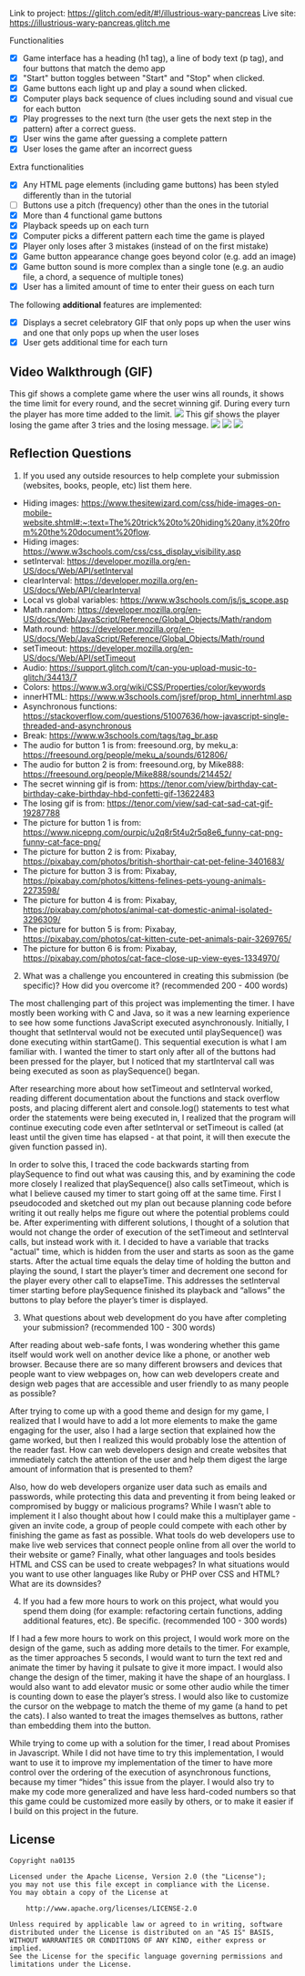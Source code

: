 

Link to project: https://glitch.com/edit/#!/illustrious-wary-pancreas
Live site: https://illustrious-wary-pancreas.glitch.me

Functionalities

* [X] Game interface has a heading (h1 tag), a line of body text (p tag), and four buttons that match the demo app
* [X] "Start" button toggles between "Start" and "Stop" when clicked. 
* [X] Game buttons each light up and play a sound when clicked. 
* [X] Computer plays back sequence of clues including sound and visual cue for each button
* [X] Play progresses to the next turn (the user gets the next step in the pattern) after a correct guess. 
* [X] User wins the game after guessing a complete pattern
* [X] User loses the game after an incorrect guess

Extra functionalities

* [X] Any HTML page elements (including game buttons) has been styled differently than in the tutorial
* [ ] Buttons use a pitch (frequency) other than the ones in the tutorial
* [X] More than 4 functional game buttons
* [X] Playback speeds up on each turn
* [X] Computer picks a different pattern each time the game is played
* [X] Player only loses after 3 mistakes (instead of on the first mistake)
* [X] Game button appearance change goes beyond color (e.g. add an image)
* [X] Game button sound is more complex than a single tone (e.g. an audio file, a chord, a sequence of multiple tones)
* [X] User has a limited amount of time to enter their guess on each turn

The following **additional** features are implemented:

- [X] Displays a secret celebratory GIF that only pops up when the user wins and one that only pops up when the user loses
- [X] User gets additional time for each turn

## Video Walkthrough (GIF)

This gif shows a complete game where the user wins all rounds, it shows the time limit for every round, and the secret winning gif. During every turn the player has more time added to the limit.
![](https://i.imgur.com/1dGfjt7.gif)
This gif shows the player losing the game after 3 tries and the losing message.
![](https://i.imgur.com/nC49vSS.gif)
![](gif3-link-here)
![](gif4-link-here)

## Reflection Questions
1. If you used any outside resources to help complete your submission (websites, books, people, etc) list them here. 
- Hiding images: https://www.thesitewizard.com/css/hide-images-on-mobile-website.shtml#:~:text=The%20trick%20to%20hiding%20any,it%20from%20the%20document%20flow.
- Hiding images: https://www.w3schools.com/css/css_display_visibility.asp
- setInterval: https://developer.mozilla.org/en-US/docs/Web/API/setInterval
- clearInterval: https://developer.mozilla.org/en-US/docs/Web/API/clearInterval
- Local vs global variables: https://www.w3schools.com/js/js_scope.asp
- Math.random: https://developer.mozilla.org/en-US/docs/Web/JavaScript/Reference/Global_Objects/Math/random
- Math.round: https://developer.mozilla.org/en-US/docs/Web/JavaScript/Reference/Global_Objects/Math/round
- setTimeout: https://developer.mozilla.org/en-US/docs/Web/API/setTimeout
- Audio: https://support.glitch.com/t/can-you-upload-music-to-glitch/34413/7
- Colors: https://www.w3.org/wiki/CSS/Properties/color/keywords
- innerHTML: https://www.w3schools.com/jsref/prop_html_innerhtml.asp
- Asynchronous functions: https://stackoverflow.com/questions/51007636/how-javascript-single-threaded-and-asynchronous
- Break: https://www.w3schools.com/tags/tag_br.asp 
- The audio for button 1 is from: freesound.org, by meku_a: https://freesound.org/people/meku_a/sounds/612806/
- The audio for button 2 is from: freesound.org, by Mike888: https://freesound.org/people/Mike888/sounds/214452/
- The secret winning gif is from: https://tenor.com/view/birthday-cat-birthday-cake-birthday-hbd-confetti-gif-13622483
- The losing gif is from: https://tenor.com/view/sad-cat-sad-cat-gif-19287788
- The picture for button 1 is from: https://www.nicepng.com/ourpic/u2q8r5t4u2r5q8e6_funny-cat-png-funny-cat-face-png/
- The picture for button 2 is from: Pixabay, https://pixabay.com/photos/british-shorthair-cat-pet-feline-3401683/
- The picture for button 3 is from: Pixabay, https://pixabay.com/photos/kittens-felines-pets-young-animals-2273598/
- The picture for button 4 is from: Pixabay, https://pixabay.com/photos/animal-cat-domestic-animal-isolated-3296309/
- The picture for button 5 is from: Pixabay, https://pixabay.com/photos/cat-kitten-cute-pet-animals-pair-3269765/
- The picture for button 6 is from: Pixabay, https://pixabay.com/photos/cat-face-close-up-view-eyes-1334970/


2. What was a challenge you encountered in creating this submission (be specific)? How did you overcome it? (recommended 200 - 400 words) 

The most challenging part of this project was implementing the timer. I have mostly been working with C and Java, so it was a new learning experience to see how some functions JavaScript executed asynchronously. Initially, I thought that setInterval would not be executed until playSequence() was done executing within startGame(). This sequential execution is what I am familiar with. I wanted the timer to start only after all of the buttons had been pressed for the player, but I noticed that my startInterval call was being executed as soon as playSequence() began.

After researching more about how setTimeout and setInterval worked, reading different documentation about the functions and stack overflow posts, and placing different alert and console.log() statements to test what order the statements were being executed in, I realized that the program will continue executing code even after setInterval or setTimeout is called (at least until the given time has elapsed - at that point, it will then execute the given function passed in).

In order to solve this, I traced the code backwards starting from playSequence to find out what was causing this, and by examining the code more closely I realized that playSequence() also calls setTimeout, which is what I believe caused my timer to start going off at the same time. First I pseudocoded and sketched out my plan out because planning code before writing it out really helps me figure out where the potential problems could be. After experimenting with different solutions, I thought of a solution that would not change the order of execution of the setTimeout and setInterval calls, but instead work with it. I decided to have a variable that tracks "actual" time, which is hidden from the user and starts as soon as the game starts. After the actual time equals the delay time of holding the button and playing the sound, I start the player’s timer and decrement one second for the player every other call to elapseTime. This addresses the setInterval timer starting before playSequence finished its playback and “allows” the buttons to play before the player’s timer is displayed.


3. What questions about web development do you have after completing your submission? (recommended 100 - 300 words) 

After reading about web-safe fonts, I was wondering whether this game itself would work well on another device like a phone, or another web browser. Because there are so many different browsers and devices that people want to view webpages on, how can web developers create and design web pages that are accessible and user friendly to as many people as possible? 

After trying to come up with a good theme and design for my game, I realized that I would have to add a lot more elements to make the game engaging for the user, also I had a large section that explained how the game worked, but then I realized this would probably lose the attention of the reader fast. How can web developers design and create websites that immediately catch the attention of the user and help them digest the large amount of information that is presented to them? 

Also, how do web developers organize user data such as emails and passwords, while protecting this data and preventing it from being leaked or compromised by buggy or malicious programs? While I wasn’t able to implement it I also thought about how I could make this a multiplayer game - given an invite code, a group of people could compete with each other by finishing the game as fast as possible. What tools do web developers use to make live web services that connect people online from all over the world to their website or game? Finally, what other languages and tools besides HTML and CSS can be used to create webpages? In what situations would you want to use other languages like Ruby or PHP over CSS and HTML? 
What are its downsides?


4. If you had a few more hours to work on this project, what would you spend them doing (for example: refactoring certain functions, adding additional features, etc). Be specific. (recommended 100 - 300 words) 

If I had a few more hours to work on this project, I would work more on the design of the game, such as adding more details to the timer. For example, as the timer approaches 5 seconds, I would want to turn the text red and animate the timer by having it pulsate to give it more impact. I would also change the design of the timer, making it have the shape of an hourglass. I would also want to add elevator music or some other audio while the timer is counting down to ease the player’s stress. I would also like to customize the cursor on the webpage to match the theme of my game (a hand to pet the cats). I also wanted to treat the images themselves as buttons, rather than embedding them into the button. 

While trying to come up with a solution for the timer, I read about Promises in Javascript. While I did not have time to try this implementation, I would want to use it to improve my implementation of the timer to have more control over the ordering of the execution of asynchronous functions, because my timer “hides” this issue from the player. I would also try to make my code more generalized and have less hard-coded numbers so that this game could be customized more easily by others, or to make it easier if I build on this project in the future.






## License

    Copyright na0135

    Licensed under the Apache License, Version 2.0 (the "License");
    you may not use this file except in compliance with the License.
    You may obtain a copy of the License at

        http://www.apache.org/licenses/LICENSE-2.0

    Unless required by applicable law or agreed to in writing, software
    distributed under the License is distributed on an "AS IS" BASIS,
    WITHOUT WARRANTIES OR CONDITIONS OF ANY KIND, either express or implied.
    See the License for the specific language governing permissions and
    limitations under the License.
